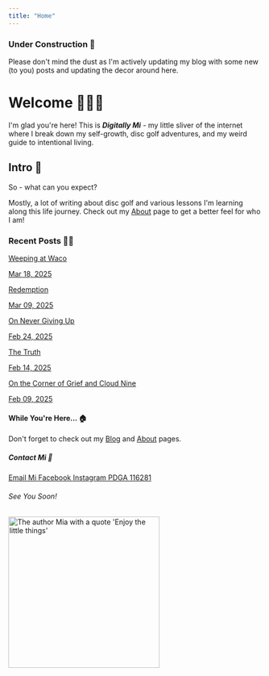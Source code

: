 ```yaml
---
title: "Home"
---
```

<div class="content-box">
    <h3>Under Construction 🚧</h3>
    <p>Please don't mind the dust as I'm actively updating my blog with some new (to you) posts and updating the decor around here.</p>
</div>

<div class="content-box">
    <h1>Welcome 🙋🏽‍♀️</h1>
    <p>I'm glad you're here! This is <b><i>Digitally Mi</i></b> - my little sliver of the internet where I break down my self-growth, disc golf adventures, and my weird guide to intentional living.</p>
</div>

<div class="content-box">
    <h2>Intro 🤩</h2>
    <p>So - what can you expect?</p>
    <p>Mostly, a lot of writing about disc golf and various lessons I'm learning along this life journey. Check out my <a href="/about/">About</a> page to get a better feel for who I am!</p>
</div>

<div class="content-box">
    <h3>Recent Posts ✍🏽</h3>
        <div class="blog-grid">
        <a href="/blog/2025-03-18-Weeping-at-Waco/" class="blog-card">
            <div class="blog-card-image" style="background-image: url('/assets/images/posts/20250322-WeepingWaco-LostDiscs.jpg');"></div>
            <div class="Blog-card-text">
                <p>Weeping at Waco</p>
                <p class="post-date">Mar 18, 2025</p>
            </div>
            </a>
        </div>
        <div class="blog-grid">
        <a href="/blog/2025-03-09-Redemption/" class="blog-card">
            <div class="blog-card-image" style="background-image: url('/assets/images/posts/20250309-Redemption-Beast.jpg');"></div>
            <div class="blog-card-text">
                <p>Redemption</p>
                <p class="post-date">Mar 09, 2025</p>
            </div>
            </a>
        </div>
        <div class="blog-grid">
        <a href="/blog/2025-02-24-On-Never-Giving-Up/" class="blog-card">
            <div class="blog-card-image" style="background-image: url('/assets/images/posts/20250225-NGU-LakeBeach.jpg');"></div>
            <div class="blog-card-text">
                <p>On Never Giving Up</p>
                <p class="post-date">Feb 24, 2025</p>
            </div>
            </a>
        </div>
        <div class="blog-grid">
        <a href="/blog/2025-02-14-The-Truth/" class="blog-card">
            <div class="blog-card-image" style="background-image: url('/assets/images/posts/20250214-TheTruth-Sun.jpg');"></div>
            <div class="blog-card-text">
                <p>The Truth</p>
                <p class="post-date">Feb 14, 2025</p>
            </div>
        </a>
    </div>
    <div class="blog-grid">
        <a href="/blog/2025-02-09-Corner-Grief-Cloud-Nine/" class="blog-card">
            <div class="blog-card-image" style="background-image: url('/assets/images/posts/20250209-Crossroads.jpg');"></div>
            <div class="blog-card-text">
                <p>On the Corner of Grief and Cloud Nine</p>
                <p class="post-date">Feb 09, 2025</p>
            </div>
        </a>
    </div>
</div>

<div class="content-box">
    <h4>While You're Here... 🏠</h4>
    <p>Don't forget to check out my <a href="/blog/">Blog</a> and <a href="/about/">About</a> pages.</p>
</div>

<div class="content-box">
    <h5>Contact Mi 📱</h5>
    <div class="contact-links">
        <a href="mailto:dgmi116281@gmail.com" class="contact-button email">
            <i class="fas fa-envelope"></i> Email Mi
        </a>
        <a href="https://www.facebook.com/dgmi116281" target="_blank" class="contact-button facebook">
            <i class="fab fa-facebook-f"></i> Facebook
        </a>
        <a href="https://www.instagram.com/dgmi_/" target="_blank" class="contact-button instagram">
            <i class="fab fa-instagram"></i> Instagram
        </a>
        <a href="https://www.pdga.com/player/116281" target="_blank" class="contact-button pdga">
            <i class="fas fa-disc-golf"></i> PDGA 116281
        </a>
    </div>
</div>

<div class="content-box">
    <h6>See You Soon!</h6>
    <p><img src="/assets/images/Mi-Enjoy-Little-Things.JPG" alt="The author Mia with a quote 'Enjoy the little things'" width="300"></p>
</div>

